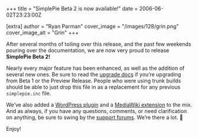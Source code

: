 +++
title = "SimplePie Beta 2 is now available!"
date = 2006-06-02T23:23:00Z

[extra]
author = "Ryan Parman"
cover_image = "/images/128/grin.png"
cover_image_alt = "Grin"
+++

After several months of toiling over this release, and the past few weekends pouring over the documentation, we are now very proud to release **SimplePie Beta 2!**

Nearly every major feature has been enhanced, as well as the addition of several new ones. Be sure to read the [upgrade docs](/docs/upgrade/) if you’re upgrading from Beta 1 or the Preview Release. People who were using trunk builds should be able to just drop this file in as a replacement for any previous `simplepie.inc` file.

We’ve also added a [WordPress plugin](/docs/installation/wordpress/) and a [MediaWiki extension](/docs/installation/mediawiki/) to the mix. And as always, if you have any questions, comments, or need clarification on anything, be sure to swing by the [support forums](/support/). We’re there a lot. 🙂

Enjoy!

